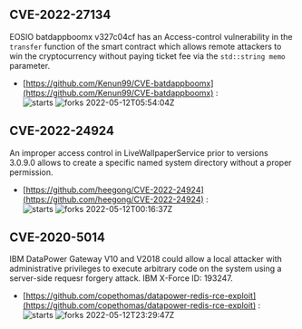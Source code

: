 ## CVE-2022-27134
 EOSIO batdappboomx v327c04cf has an Access-control vulnerability in the `transfer` function of the smart contract which allows remote attackers to win the cryptocurrency without paying ticket fee via the `std::string memo` parameter.

- [https://github.com/Kenun99/CVE-batdappboomx](https://github.com/Kenun99/CVE-batdappboomx) :  
![starts](https://img.shields.io/github/stars/Kenun99/CVE-batdappboomx.svg) 
![forks](https://img.shields.io/github/forks/Kenun99/CVE-batdappboomx.svg) 
2022-05-12T05:54:04Z

## CVE-2022-24924
 An improper access control in LiveWallpaperService prior to versions 3.0.9.0 allows to create a specific named system directory without a proper permission.

- [https://github.com/heegong/CVE-2022-24924](https://github.com/heegong/CVE-2022-24924) :  
![starts](https://img.shields.io/github/stars/heegong/CVE-2022-24924.svg) 
![forks](https://img.shields.io/github/forks/heegong/CVE-2022-24924.svg) 
2022-05-12T00:16:37Z

## CVE-2020-5014
 IBM DataPower Gateway V10 and V2018 could allow a local attacker with administrative privileges to execute arbitrary code on the system using a server-side requesr forgery attack. IBM X-Force ID: 193247.

- [https://github.com/copethomas/datapower-redis-rce-exploit](https://github.com/copethomas/datapower-redis-rce-exploit) :  
![starts](https://img.shields.io/github/stars/copethomas/datapower-redis-rce-exploit.svg) 
![forks](https://img.shields.io/github/forks/copethomas/datapower-redis-rce-exploit.svg) 
2022-05-12T23:29:47Z

